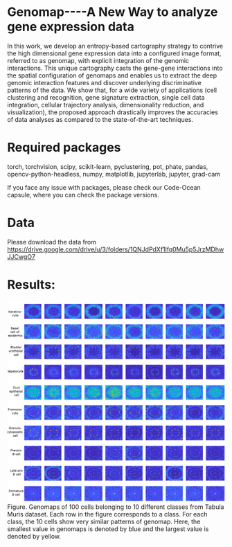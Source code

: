 # Genomap----A New Way to analyze gene expression data

In this work, we develop an entropy-based cartography strategy to contrive the high dimensional gene expression data into a configured image format, referred to as genomap, with explicit integration of the genomic interactions. This unique cartography casts the gene-gene interactions into the spatial configuration of genomaps and enables us to extract the deep genomic interaction features and discover underlying discriminative patterns of the data. We show that, for a wide variety of applications (cell clustering and recognition, gene signature extraction, single cell data integration, cellular trajectory analysis, dimensionality reduction, and visualization), the proposed approach drastically improves the accuracies of data analyses as compared to the state-of-the-art techniques.

# Required packages 

torch, torchvision, scipy, scikit-learn, pyclustering, pot, phate, pandas, opencv-python-headless, numpy, matplotlib, jupyterlab, jupyter, grad-cam

If you face any issue with packages, please check our Code-Ocean capsule, where you can check the package versions.

# Data

Please download the data from https://drive.google.com/drive/u/3/folders/1QNJdPdXf1lfq0Mu5p5JrzMDhwJJCwgO7

# Results:

![image](im3.png)
Figure. Genomaps of 100 cells belonging to 10 different classes from Tabula Muris dataset. Each row in the figure corresponds to a class. For each class, the 10 cells show very similar patterns of genomap. Here, the smallest value in genomaps is denoted by blue and the largest value is denoted by yellow.



